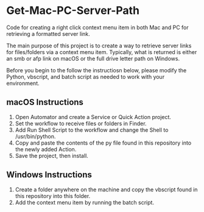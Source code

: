 # Get-Mac-PC-Server-Path
Code for creating a right click context menu item in both Mac and PC for retrieving a formatted server link.

The main purpose of this project is to create a way to retrieve server links for files/folders via a context menu item.  Typically, what is returned is either an smb or afp link on macOS or the full drive letter path on Windows.

Before you begin to the follow the instructiosn below, please modify the Python, vbscript, and batch script as needed to work with your environment.

## macOS Instructions
1. Open Automator and create a Service or Quick Action project.
2. Set the workflow to receive files or folders in Finder.
3. Add Run Shell Script to the workflow and change the Shell to /usr/bin/python.
4. Copy and paste the contents of the py file found in this repository into the newly added Action.
5. Save the project, then install.

## Windows Instructions
1. Create a folder anywhere on the machine and copy the vbscript found in this repository into this folder.
2. Add the context menu item by running the batch script.
